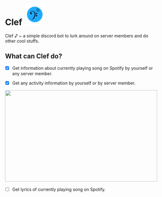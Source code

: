 # Clef <img src="resources/Clef Logo.png" alt="Clef Logo © 2022 CheapNightbot" title="Clef Logo © 2022 CheapNightbot" width="69" height="69"/>

 Clef ♪ ~ a simple discord bot to lurk around on server members and do other cool stuffs.

## What can Clef do?

- [x] Get information about currently playing song on Spotify by yourself or any server member.

- [x] Get any activity information by yourself or by server member.

<img src="resources/Clef - Activity Command.gif" width="500" height="300"/>

- [ ] Get lyrics of currently playing song on Spotify.
